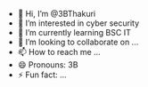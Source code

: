 - 👋 Hi, I’m @3BThakuri
- 👀 I’m interested in cyber security
- 🌱 I’m currently learning BSC IT
- 💞️ I’m looking to collaborate on ...
- 📫 How to reach me ...
- 😄 Pronouns: 3B
- ⚡ Fun fact: ...

<!---
3BThakuri/3BThakuri is a ✨ special ✨ repository because its `README.md` (this file) appears on your GitHub profile.
You can click the Preview link to take a look at your changes.
--->
